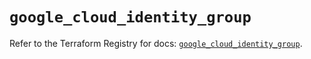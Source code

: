# `google_cloud_identity_group`

Refer to the Terraform Registry for docs: [`google_cloud_identity_group`](https://registry.terraform.io/providers/hashicorp/google-beta/5.11.0/docs/resources/google_cloud_identity_group).
